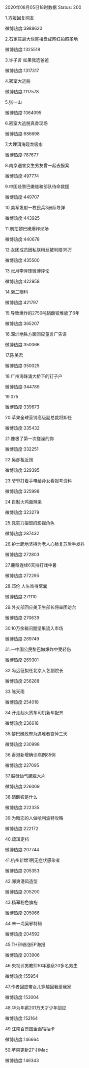 2020年08月05日18时数据
Status: 200

1.方媛回复网友

微博热度:3988620

2.石家庄最大烂尾楼盘成网红拍照圣地

微博热度:1325518

3.许子言 如果我选爸爸

微博热度:1317317

4.密室大逃脱

微博热度:1117578

5.张一山

微博热度:1064095

6.密室大逃脱真香现场

微博热度:986698

7.大理洱海现龙吸水

微博热度:787677

8.南京遇害女生男友曾一起去报案

微博热度:497774

9.中国赴黎巴嫩维和部队待命救援

微博热度:449707

10.美军发射一枚民兵3洲际导弹

微博热度:443925

11.航拍黎巴嫩爆炸现场

微博热度:440678

12.女团成员因私联粉丝被判赔35万

微博热度:435500

13.张月李泽锋微博评论

微博热度:422958

14.浙二眼科

微博热度:421797

15.导致爆炸的2750吨硝酸铵堆放了6年

微博热度:365207

16.深圳地铁方面回应童言广告语

微博热度:350066

17.陈美君

微博热度:350025

18.广州海珠涌大桥下的钉子户

微博热度:344789

19.075

微博热度:339673

20.苹果全球营销高级副总裁将卸任

微博热度:335432

21.像极了第一次搓澡的你

微博热度:332251

22.吴彦祖近照

微博热度:329395

23.爷爷打着手电给孙女看报考资料

微博热度:325998

24.自制火鸡面辣条

微博热度:323279

25.凭实力招恨的影视角色

微博热度:287432

26.护士跪地坚持为老人心肺复苏后手发抖

微博热度:272803

27.鹿晗连续6天拍打戏中暑

微博热度:272295

28.邓伦 人生难得窝囊

微博热度:271110

29.外交部回应美卫生部长将率团访台

微博热度:270639

30.10万余箱问题坚果流入市场

微博热度:269749

31.一中国公民黎巴嫩爆炸中受轻伤

微博热度:269301

32.冯远征拟任北京人艺副院长

微博热度:256288

33.陈天雨

微博热度:254018

34.开走起火货车司机新车配齐

微博热度:236618

35.黎巴嫩政府为遇难者哀悼三天

微博热度:230998

36.香港新增确诊病例85例

微博热度:227095

37.赵薇仙气朦胧大片

微博热度:226009

38.硝酸铵是什么

微博热度:222335

39.为暗恋的人做哈利波特攻略

微博热度:222172

40.琉璃定档

微博热度:207744

41.杭州新增1例无症状感染者

微博热度:205353

42.郑爽港风造型

微博热度:205290

43.杨幂粉色旗袍

微博热度:205066

44.朱一龙吴邪特辑

微博热度:204592

45.THE9首张EP海报

微博热度:203906

46.央视评男教师10年猥亵20多名男生

微博热度:155954

47.作者回应带女儿穿越回我爱我家

微博热度:153004

48.华为年薪201万天才少年回应

微博热度:152164

49.江南百景图金画轴抽卡

微博热度:146664

50.苹果更新27寸iMac

微博热度:146343


